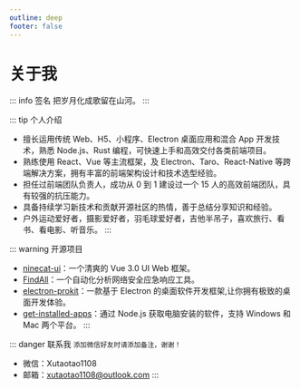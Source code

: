 ```yaml
---
outline: deep
footer: false
---
```


# 关于我

::: info 签名
把岁月化成歌留在山河。
:::

::: tip 个人介绍

- 擅长运用传统 Web、H5、小程序、Electron 桌面应用和混合 App 开发技术，熟悉 Node.js、Rust 编程，可快速上手和高效交付各类前端项目。
- 熟练使用 React、Vue 等主流框架，及 Electron、Taro、React-Native 等跨端解决方案，拥有丰富的前端架构设计和技术选型经验。
- 担任过前端团队负责人，成功从 0 到 1 建设过一个 15 人的高效前端团队，具有较强的抗压能力。
- 具备持续学习新技术和贡献开源社区的热情，善于总结分享知识和经验。
- 户外运动爱好者，摄影爱好者，羽毛球爱好者，吉他半吊子，喜欢旅行、看书、看电影、听音乐。
  :::

::: warning 开源项目

- [ninecat-ui](https://github.com/ninecat-ui/ninecat-ui)：一个清爽的 Vue 3.0 UI Web 框架。
- [FindAll](https://github.com/FindAllTeam/FindAll)：一个自动化分析网络安全应急响应工具。
- [electron-prokit](https://github.com/Xutaotaotao/electron-prokit)：一款基于 Electron 的桌面软件开发框架,让你拥有极致的桌面开发体验。
- [get-installed-apps](https://github.com/Xutaotaotao/get-installed-apps)：通过 Node.js 获取电脑安装的软件，支持 Windows 和 Mac 两个平台。
  :::

::: danger 联系我
`添加微信好友时请添加备注，谢谢！`

- 微信：Xutaotao1108
- 邮箱：xutaotao1108@outlook.com
  :::
